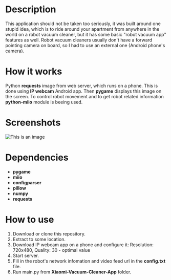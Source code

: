 # Description
This application should not be taken too seriously, it was built around one stupid idea, which is to ride around your apartment from anywhere in the world on a robot vacuum cleaner, but it has some basic "robot vacuum app" features as well. Robot vacuum cleaners usually don't have a forward pointing camera on board, so I had to use an external one (Android phone's camera). 
# How it works
Python **requests** image from web server, which runs on a phone. This is done using **IP webcam** Android app. Then **pygame** displays this image on the screen. To control robot movement and to get robot related information **python-miio** module is beeing used.
# Screenshots
![This is an image](https://Xiaomi-Vacuum-Cleaner-App/imgs/Screenshots/connected_main.png)
# Dependencies
 - **pygame**
 - **miio** 
 - **configparser**
 - **pillow**
 - **numpy**
 - **requests**
# How to use
 1) Download or clone this repository.
 2) Extract to some location.
 3) Download IP webcam app on a phone and configure it:
      Resolution: 720x480, 
      Quality: 30 - optimal value
 4) Start server.
 5) Fill in the robot's network infomation and video feed url in the **config.txt** file.
 6) Run main.py from **Xiaomi-Vacuum-Cleaner-App** folder.
